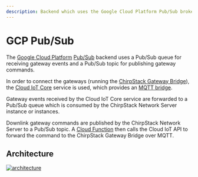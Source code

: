 ```yaml
---
description: Backend which uses the Google Cloud Platform Pub/Sub broker for communication between the LoRa gateways and the ChirpStack Network Server.
---
```


# GCP Pub/Sub

The [Google Cloud Platform](https://cloud.google.com/) [Pub/Sub](https://cloud.google.com/pubsub/)
backend uses a Pub/Sub queue for receiving gateway events and a Pub/Sub topic
for publishing gateway commands.

In order to connect the gateways (running the [ChirpStack Gateway Bridge](../../gateway-bridge/index.md)),
the [Cloud IoT Core](https://cloud.google.com/iot-core/) service is used, which
provides an [MQTT bridge](https://cloud.google.com/iot/docs/how-tos/mqtt-bridge).

Gateway events received by the Cloud IoT Core service are forwarded to a Pub/Sub
queue which is consumed by the ChirpStack Network Server instance or instances.

Downlink gateway commands are published by the ChirpStack Network Server to a
Pub/Sub topic. A [Cloud Function](https://cloud.google.com/functions/) then
calls the Cloud IoT API to forward the command to the ChirpStack Gateway Bridge
over MQTT.


## Architecture

[![architecture](/static/img/network-server/graphs/gcp_pub_sub.dot.png)](/static/img/network-server/graphs/gcp_pub_sub.dot.png)
